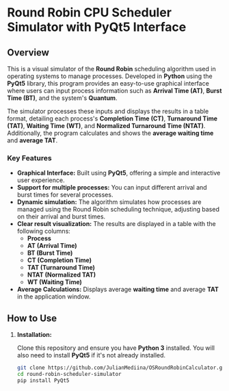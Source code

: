 # Round Robin CPU Scheduler Simulator with PyQt5 Interface

## Overview

This is a visual simulator of the **Round Robin** scheduling algorithm used in operating systems to manage processes. Developed in **Python** using the **PyQt5** library, this program provides an easy-to-use graphical interface where users can input process information such as **Arrival Time (AT)**, **Burst Time (BT)**, and the system's **Quantum**. 

The simulator processes these inputs and displays the results in a table format, detailing each process's **Completion Time (CT)**, **Turnaround Time (TAT)**, **Waiting Time (WT)**, and **Normalized Turnaround Time (NTAT)**. Additionally, the program calculates and shows the **average waiting time** and **average TAT**.

### Key Features

- **Graphical Interface:** Built using **PyQt5**, offering a simple and interactive user experience.
- **Support for multiple processes:** You can input different arrival and burst times for several processes.
- **Dynamic simulation:** The algorithm simulates how processes are managed using the Round Robin scheduling technique, adjusting based on their arrival and burst times.
- **Clear result visualization:** The results are displayed in a table with the following columns:
  - **Process**
  - **AT (Arrival Time)**
  - **BT (Burst Time)**
  - **CT (Completion Time)**
  - **TAT (Turnaround Time)**
  - **NTAT (Normalized TAT)**
  - **WT (Waiting Time)**
- **Average Calculations:** Displays average **waiting time** and average **TAT** in the application window.

## How to Use

1. **Installation:**

   Clone this repository and ensure you have **Python 3** installed. You will also need to install **PyQt5** if it's not already installed.

   ```bash
   git clone https://github.com/JulianMediina/OSRoundRobinCalculator.git
   cd round-robin-scheduler-simulator
   pip install PyQt5
